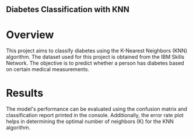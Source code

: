 ## Diabetes Classification with KNN

# Overview
This project aims to classify diabetes using the K-Nearest Neighbors (KNN) algorithm. The dataset used for this project is obtained from the IBM Skills Network. The objective is to predict whether a person has diabetes based on certain medical measurements.

# Results
The model's performance can be evaluated using the confusion matrix and classification report printed in the console. Additionally, the error rate plot helps in determining the optimal number of neighbors (K) for the KNN algorithm.
